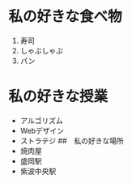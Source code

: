 # 私の好きな食べ物
1. 寿司
2. しゃぶしゃぶ  
3. パン  
# 私の好きな授業 
- アルゴリズム  
- Webデザイン  
- ストラテジ
##　私の好きな場所
- 焼肉屋
- 盛岡駅
- 紫波中央駅